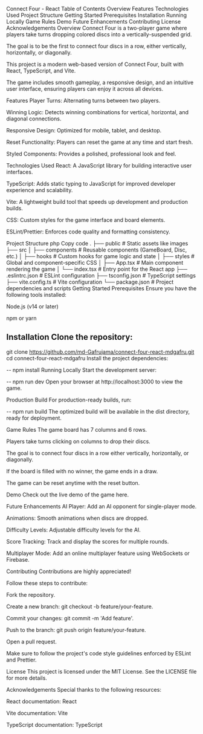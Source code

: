Connect Four - React
Table of Contents
Overview
Features
Technologies Used
Project Structure
Getting Started
Prerequisites
Installation
Running Locally
Game Rules
Demo
Future Enhancements
Contributing
License
Acknowledgements
Overview
Connect Four is a two-player game where players take turns dropping colored discs into a vertically-suspended grid.

The goal is to be the first to connect four discs in a row, either vertically, horizontally, or diagonally.

This project is a modern web-based version of Connect Four, built with React, TypeScript, and Vite.

The game includes smooth gameplay, a responsive design, and an intuitive user interface, ensuring players can enjoy it across all devices.

Features
Player Turns: Alternating turns between two players.

Winning Logic: Detects winning combinations for vertical, horizontal, and diagonal connections.

Responsive Design: Optimized for mobile, tablet, and desktop.

Reset Functionality: Players can reset the game at any time and start fresh.

Styled Components: Provides a polished, professional look and feel.

Technologies Used
React: A JavaScript library for building interactive user interfaces.

TypeScript: Adds static typing to JavaScript for improved developer experience and scalability.

Vite: A lightweight build tool that speeds up development and production builds.

CSS: Custom styles for the game interface and board elements.

ESLint/Prettier: Enforces code quality and formatting consistency.

Project Structure
php
Copy code
.
├── public               # Static assets like images
├── src
│   ├── components       # Reusable components (GameBoard, Disc, etc.)
│   ├── hooks            # Custom hooks for game logic and state
│   ├── styles           # Global and component-specific CSS
│   ├── App.tsx          # Main component rendering the game
│   └── index.tsx        # Entry point for the React app
├── .eslintrc.json       # ESLint configuration
├── tsconfig.json        # TypeScript settings
├── vite.config.ts       # Vite configuration
└── package.json         # Project dependencies and scripts
Getting Started
Prerequisites
Ensure you have the following tools installed:

Node.js (v14 or later)

npm or yarn

Installation
Clone the repository:
--
git clone https://github.com/md-Gafrujama/connect-four-react-mdgafru.git
cd connect-four-react-mdgafru
Install the project dependencies:

--
npm install
Running Locally
Start the development server:

--
npm run dev
Open your browser at http://localhost:3000 to view the game.

Production Build
For production-ready builds, run:

--
npm run build
The optimized build will be available in the dist directory, ready for deployment.

Game Rules
The game board has 7 columns and 6 rows.

Players take turns clicking on columns to drop their discs.

The goal is to connect four discs in a row either vertically, horizontally, or diagonally.

If the board is filled with no winner, the game ends in a draw.

The game can be reset anytime with the reset button.

Demo
Check out the live demo of the game here.

Future Enhancements
AI Player: Add an AI opponent for single-player mode.

Animations: Smooth animations when discs are dropped.

Difficulty Levels: Adjustable difficulty levels for the AI.

Score Tracking: Track and display the scores for multiple rounds.

Multiplayer Mode: Add an online multiplayer feature using WebSockets or Firebase.

Contributing
Contributions are highly appreciated!

Follow these steps to contribute:

Fork the repository.

Create a new branch: git checkout -b feature/your-feature.

Commit your changes: git commit -m 'Add feature'.

Push to the branch: git push origin feature/your-feature.

Open a pull request.

Make sure to follow the project's code style guidelines enforced by ESLint and Prettier.

License
This project is licensed under the MIT License. See the LICENSE file for more details.

Acknowledgements
Special thanks to the following resources:

React documentation: React

Vite documentation: Vite

TypeScript documentation: TypeScript

